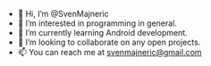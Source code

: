 - 👋 Hi, I’m @SvenMajneric
- 👀 I’m interested in programming in general.
- 🌱 I’m currently learning Android development.
- 💞️ I’m looking to collaborate on any open projects.
- 📫 You can reach me at svenmajneric@gmail.com

<!---
SvenMajneric/SvenMajneric is a ✨ special ✨ repository because its `README.md` (this file) appears on your GitHub profile.
You can click the Preview link to take a look at your changes.
--->
